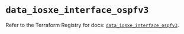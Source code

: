 # `data_iosxe_interface_ospfv3`

Refer to the Terraform Registry for docs: [`data_iosxe_interface_ospfv3`](https://registry.terraform.io/providers/ciscodevnet/iosxe/0.9.3/docs/data-sources/interface_ospfv3).
